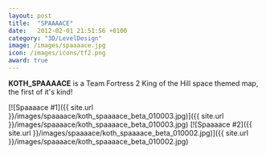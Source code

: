 ```yaml
---
layout: post
title:  "SPAAAACE"
date:   2012-02-01 21:51:56 +0100
category: "3D/LevelDesign"
image: /images/spaaaace.jpg
icon: /images/icons/tf2.png
award: true
---
```


**KOTH_SPAAAACE** is a Team Fortress 2 King of the Hill space themed map, the first of it's kind!

[![Spaaaace #1]({{ site.url }}/images/spaaaace/koth_spaaaace_beta_010003.jpg)]({{ site.url }}/images/spaaaace/koth_spaaaace_beta_010003.jpg)
[![Spaaaace #2]({{ site.url }}/images/spaaaace/koth_spaaaace_beta_010002.jpg)]({{ site.url }}/images/spaaaace/koth_spaaaace_beta_010002.jpg)
